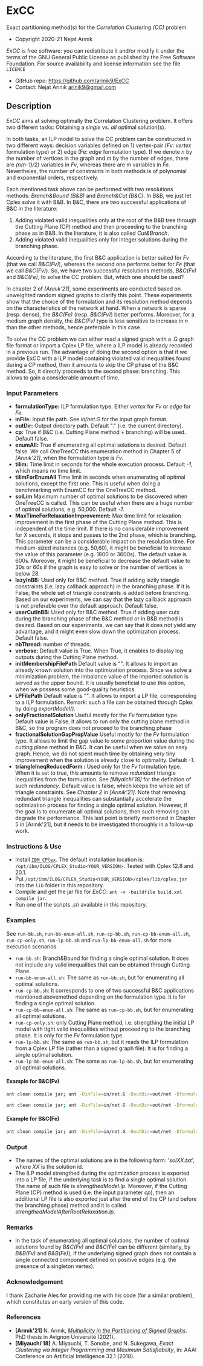 # ExCC
Exact partitioning method(s) for the *Correlation Clustering (CC)* problem

* Copyright 2020-21 Nejat Arınık

*ExCC* is free software: you can redistribute it and/or modify it under the terms of the GNU General Public License as published by the Free Software Foundation. For source availability and license information see the file `LICENCE`

* GitHub repo: https://github.com/arinik9/ExCC
* Contact: Nejat Arınık <arinik9@gmail.com>

## Description

*ExCC* aims at solving optimally the Correlation Clustering problem. It offers two different tasks: Obtaining a *single* vs. *all* optimal solution(s).

In both tasks, an ILP model to solve the CC problem can be constructed in two different ways: decision variables defined on 1) vertex-pair (*Fv*: *vertex* formulation type) or 2) edge (Fe: *edge* formulation type). If we denote *n* by the number of vertices in the graph and *m* by the number of edges, there are *(n(n-1)/2)* variables in *Fv*, whereas there are m variables in *Fe*.  Nevertheles, the number of constraints in both methods is of polynomial and exponential orders, respectively. 

Each mentioned task above can be performed with two resolutions methods: *Branch&Bound (B&B)* and *Branch&Cut (B&C)*. In B&B, we just let Cplex solve it with B&B. In B&C, there are two successful applications of B&C in the literature:

1. Adding violated valid inequalities only at the root of the B&B tree through the Cutting Plane (CP) method and then proceeding to the branching phase as in B&B. In the literature, it is also called *Cut&Branch*.
2. Adding violated valid inequalities only for integer solutions during the branching phase. 

According to the literature, the first B&C application is better suited for *Fv* (that we call *B&C(Fv)*), whereas the second one performs better for *Fe* (that we call *B&C(Fv)*). So, we have two successful resolutions methods, *B&C(Fv)* and *B&C(Fe)*, to solve the CC problem. But, which one should be used? 

In chapter 2 of *[Arınık'21]*, some experiments are conducted based on unweighted random signed graphs to clarify this point. These experiments show that the choice of the formulation and its resolution method depends on the characteristics of the network at hand. When a network is sparse (resp. dense), the *B&C(Fe)* (resp. *B&C(Fv)*) better performs. Moreover, for a medium graph density, the *B&C(Fv)* type is less sensitive to increase in *n* than the other methods, hence preferable in this case. 

To solve the CC problem we can either read a signed graph with a .G graph file format or import a Cplex LP file, where a ILP model is already recorded in a previous run. The advantage of doing the second option is that if we provide ExCC with a ILP model containing violated valid inequalities found during a CP method, then it amounts to skip the CP phase of the B&C method. So, it directly proceeds to the second phase: branching. This allows to gain a considerable amount of time.

### Input Parameters


 * **formulationType:** ILP formulation type. Either *vertex* for *Fv* or *edge* for *Fe*.
 * **inFile:** Input file path. See *in/net.G* for the input graph format. 
 * **outDir:** Output directory path. Default "." (i.e. the current directory).
 * **cp:** True if B&C (i.e. Cutting Plane method + branching) will be used. Default false.
 * **enumAll:** True if enumerating all optimal solutions is desired. Default false. We call *OneTreeCC* this enumeration method in Chapter 5 of *[Arınık'21]*, when the formulation type is *Fv*.
 * **tilim:** Time limit in seconds for the whole execution process. Default *-1*, which means no time limit.
 * **tilimForEnumAll** Time limit in seconds when enumerating all optimal solutions, except the first one. This is useful when doing a benchmarking with EnumCC for the OneTreeCC method.
 * **solLim**  Maximum number of optimal solutions to be discovered when OneTreeCC is called. This can be useful when there are a huge number of optimal solutions, e.g. 50,000. Default *-1*.
 * **MaxTimeForRelaxationImprovement:** Max time limit for relaxation improvement in the first phase of the Cutting Plane method. This is independent of the time limit. If there is no considerable improvement for X seconds, it stops and passes to the 2nd phase, which is branching. This parameter can be a considerable impact on the resolution time. For medium-sized instances (e.g. 50,60), it might be beneficial to increase the value of this parameter (e.g. 1800 or 3600s). The default value is 600s.	Moreover, it might be beneficial to decrease the default value to 30s or 60s if the graph is easy to solve or the number of vertices is below 28.
 * **lazyInBB:** Used only for B&C method. True if adding lazily triangle constraints (i.e. lazy callback approach) in the branching phase. If it is False, the whole set of triangle constraints is added before branching. Based on our experiments, we can say that the lazy callback approach is not preferable over the default approach. Default false.
 * **userCutInBB:** Used only for B&C method. True if adding user cuts during the branching phase of the B&C method or in B&B method is desired. Based on our experiments, we can say that it does not yield any advantage, and it might even slow down the optimization process. Default false.
 * **nbThread:** number of threads.
 * **verbose:** Default value is True. When True, it enables to display log outputs during the Cutting Plane method.
 * **initMembershipFilePath** Default value is "". It allows to import an already known solution into the optimization process. Since we solve a minimization problem, the imbalance value of the imported solution is served as the upper bound. It is usually beneficial to use this option, when we possess some good-quality heuristics.
 * **LPFilePath** Default value is "". It allows to import a LP file, corresponding to a ILP formulation. Remark: such a file can be obtained through Cplex by doing *exportModel()*.
 * **onlyFractionalSolution** Useful mostly for the *Fv* formulation type. Default value is False. It allows to run only the cutting plane method in B&C, so the program does not proceed to the branching phase
 * **fractionalSolutionGapPropValue** Useful mostly for the *Fv* formulation type. It allows to limit the gap value to some proportion value during the cutting plane method in B&C. It can be useful when we solve an easy graph. Hence, we do not spent much time by obtaining very tiny improvement when the solution is already close to optimality. Default *-1*.
 * **triangleIneqReducedForm :** Used only for the *Fv* formulation type. When it is set to true, this amounts to remove *redundant* triangle inequalities from the formulation. See *[Miyaichi'18]* for the definition of such *redundancy*. Default value is false, which keeps the whole set of triangle constraints. See *Chapter 2* in *[Arınık'21]*. Note that removing redundant triangle inequalities can substantially accelerate the optimization process for finding a single optimal solution. However, if the goal is to enumerate all optimal solutions, then such removing can degrade the performance. This last point is briefly mentioned in Chapter 5 in [Arınık'21], but it needs to be investigated thoroughly in a follow-up work.

### Instructions & Use

* Install [`IBM CPlex`](https://www.ibm.com/docs/en/icos/20.1.0?topic=2010-installing-cplex-optimization-studio). The default installation location is: `/opt/ibm/ILOG/CPLEX_Studio<YOUR_VERSION>`. Tested with Cplex 12.8 and 20.1.
*  Put `/opt/ibm/ILOG/CPLEX_Studio<YOUR_VERSION>/cplex/lib/cplex.jar` into the `lib` folder in this repository.
* Compile and get the jar file for *ExCC*: `ant -v -buildfile build.xml compile jar`.
* Run one of the scripts *.sh* available in this repository.

### Examples

See `run-bb.sh`, `run-bb-enum-all.sh`, `run-cp-bb.sh`, `run-cp-bb-enum-all.sh`, `run-cp-only.sh`, `run-lp-bb.sh` and `run-lp-bb-enum-all.sh` for more execution scenarios.

* `run-bb.sh`: Branch&Bound for finding a single optimal solution. It does not include any valid inequalities that can be obtained through Cutting Plane.
* `run-bb-enum-all.sh`: The same as `run-bb.sh`, but for enumerating all optimal solutions.
* `run-cp-bb.sh`: It corresponds to one of two successful B&C applications mentioned abovemethod depending on the formulation type. It is for finding a single optimal solution.
* `run-cp-bb-enum-all.sh`: The same as `run-cp-bb.sh`, but for enumerating all optimal solutions.
* `run-cp-only.sh`: only Cutting Plane method, i.e. strengthing the initial LP model with tight valid inequalities without proceeding to the branching phase. It is only for the *Fv* formulation type.
* `run-lp-bb.sh`: The same as `run-bb.sh`, but it reads the ILP formulation from a Cplex LP file (rather than a signed graph file). It is for finding a single optimal solution.
* `run-lp-bb-enum-all.sh`: The same as `run-lp-bb.sh`, but for enumerating all optimal solutions.

#### Example for B&C(Fv)

```bash
ant clean compile jar; ant -DinFile=in/net.G -DoutDir=out/net -DformulationType="vertex" -Dcp=true -DenumAll=false -DMaxTimeForRelaxationImprovement=120 -DfractionalSolutionGapPropValue=0.01 -DnbThread=4 -Dverbose=true -Dtilim=300 -DtriangleIneqReducedForm=true run
```

```bash
ant clean compile jar; ant -DinFile=in/net.G -DoutDir=out/net -DformulationType="vertex" -Dcp=true -DenumAll=false -DMaxTimeForRelaxationImprovement=120 -DfractionalSolutionGapPropValue=0.01 -DnbThread=4 -Dverbose=true -Dtilim=300 -DtriangleIneqReducedForm=true run
```

#### Example for B&C(Fe)	  	

```bash
ant clean compile jar; ant -DinFile=in/net.G -DoutDir=out/net -DformulationType="edge" -DenumAll=false -Dcp=true -DMaxTimeForRelaxationImprovement=120 -DlazyCB=true -DuserCutCB=false -DinitMembershipFilePath="" -DLPFilePath="" -DonlyFractionalSolution=false -DfractionalSolutionGapPropValue=-1.0 -DnbThread=4 -Dverbose=true -Dtilim=300 run
```


### Output

* The names of the optimal solutions are in the following form: '*solXX.txt*', where *XX* is the solution id.
* The ILP model strengthed during the optimization process is exported into a LP file, if the underlying task is to find a single optimal solution. The name of such file is *strengthedModel.lp*. Moreover, if the Cutting Plane (CP) method is used (i.e. the input parameter *cp*), then an additional LP file is also exported just after the end of the CP (and before the branching phase) method and it is called *strengthedModelAfterRootRelaxation.lp*. 

### Remarks

* In the task of enumerating all optimal solutions, the number of optimal solutions found by *B&C(Fv)* and *B&C(Fe)* can be different (similarly, by *B&B(Fv)* and *B&B(Fe)*), if the underlying signed graph does not contain a single connected component defined on positive edges (e.g. the presence of a singleton vertex).

### Acknowledgement

I thank Zacharie Ales for providing me with his code (for a similar problem), which constitutes an early version of this code. 

### References

* **[Arınık'21]** N. Arınık, [*Multiplicity in the Partitioning of Signed Graphs*](https://www.theses.fr/2021AVIG0285). PhD thesis in Avignon Université (2021).
* **[Miyauchi'18]** A. Miyauchi, T. Sonobe, and N. Sukegawa,  *Exact Clustering via Integer Programming and Maximum Satisfiability*, in: AAAI Conference on Artificial Intelligence 32.1 (2018).

